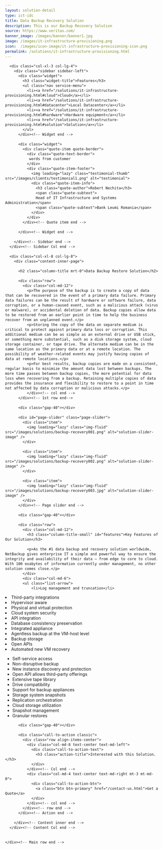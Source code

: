 ```yaml
---
layout: solution-detail
type: ict-idc
title: Data Backup Recovery Solution
description: This is our Backup Recovery Solution
source: https://www.veritas.com/
banner_image: /images/banner/banner1.jpg
image: /images/it-infrastructure-provisioning.png
icon:  /images/icon-image/it-infrastructure-provisioning-icon.png
permalink: /solutions/it-infrastructure-provisioning.html
---
```

<section id="main-container" class="main-container">
  <div class="container">
    <div class="row">

      <div class="col-xl-3 col-lg-4">
        <div class="sidebar sidebar-left">
          <div class="widget">
            <h3 class="widget-title">Features</h3>
            <ul class="nav service-menu">
              <li><a href="/solutions/it-infrastructure-provisioning.html#cloud">Cloud</a></li>
              <li><a href="/solutions/it-infrastructure-provisioning.html#datacenter">Local Datacenter</a></li>
              <li><a href="/solutions/it-infrastructure-provisioning.html#hardware">Hardware equipment</a></li>
			  <li><a href="/solutions/it-infrastructure-provisioning.html#solution">Solution</a></li>
			</ul>
          </div><!-- Widget end -->

          <div class="widget">
            <div class="quote-item quote-border">
              <div class="quote-text-border">
			   words from customer
			  </div>
              <div class="quote-item-footer">
                <img loading="lazy" class="testimonial-thumb" src="/images/clients/testimonial1.png" alt="testimonial">
                <div class="quote-item-info">
                  <h3 class="quote-author">Robert Nechita</h3>
                  <span class="quote-subtext">
                  Head of IT Infrastructure and Systems Administration</span>
				  <span class="quote-subtext">Bank Leumi Romania</span>
                </div>
              </div>
            </div><!-- Quote item end -->

          </div><!-- Widget end -->

        </div><!-- Sidebar end -->
      </div><!-- Sidebar Col end -->

      <div class="col-xl-8 col-lg-8">
        <div class="content-inner-page">

          <h2 class="column-title mrt-0">Data Backup Restore Solution</h2>

          <div class="row">
            <div class="col-md-12">
              <p>The purpose of the backup is to create a copy of data that can be recovered in the event of a primary data failure. Primary data failures can be the result of hardware or software failure, data corruption, or a human-caused event, such as a malicious attack (virus or malware), or accidental deletion of data. Backup copies allow data to be restored from an earlier point in time to help the business recover from an unplanned event.</p>
			  <p>Storing the copy of the data on separate medium is critical to protect against primary data loss or corruption. This additional medium can be as simple as an external drive or USB stick, or something more substantial, such as a disk storage system, cloud storage container, or tape drive. The alternate medium can be in the same location as the primary data or at a remote location. The possibility of weather-related events may justify having copies of data at remote locations.</p>
			  <p>For best results, backup copies are made on a consistent, regular basis to minimize the amount data lost between backups. The more time passes between backup copies, the more potential for data loss when recovering from a backup. Retaining multiple copies of data provides the insurance and flexibility to restore to a point in time not affected by data corruption or malicious attacks.</p>
			  </div><!-- col end -->
          </div><!-- 1st row end-->

          <div class="gap-40"></div>

          <div id="page-slider" class="page-slider">
            <div class="item">
              <img loading="lazy" class="img-fluid" src="/images/solutions/backup-recovery001.png" alt="solution-slider-image" />
            </div>

            <div class="item">
              <img loading="lazy" class="img-fluid" src="/images/solutions/backup-recovery002.png" alt="solution-slider-image" />
            </div>
			
			<div class="item">
              <img loading="lazy" class="img-fluid" src="/images/solutions/backup-recovery003.jpg" alt="solution-slider-image" />
            </div>
          </div><!-- Page slider end -->

          <div class="gap-40"></div>

          <div class="row">
            <div class="col-md-12">
              <h3 class="column-title-small" id="features">Key Features of Our Solution</h3>

              <p>As the #1 data backup and recovery solution worldwide, NetBackup gives enterprise IT a simple and powerful way to ensure the integrity and availability of their data – from edge to core to cloud. With 100 exabytes of information currently under management, no other solution comes close.</p>
			</div>
			<div class="col-md-6">
			<ul class="list-arrow">
                <li>Log management and truncation</li>
<li>Third-party integrations</li>
<li>Hypervisor aware</li>
<li>Physical and virtual protection</li>
<li>Cloud system security</li>
<li>API integration</li>
<li>Database consistency preservation</li>
<li>Integrated appliance</li>
<li>Agentless backup at the VM-host level</li>
<li>Backup storage</li>
<li>Open APIs</li>
<li>Automated new VM recovery</li>
              </ul>
			</div>
						<div class="col-md-6">
			<ul class="list-arrow">
<li>Self-service access</li>
<li>Non-disruptive backup</li>
<li>New instance discovery and protection</li>
<li>Open API allows third-party offerings</li>
<li>Extensive tape library</li>
<li>Drive compatibility</li>
<li>Support for backup appliances</li>
<li>Storage system snapshots</li>
<li>Replication orchestration</li>
<li>Cloud storage utilization</li>
<li>Snapshot management</li>
<li>Granular restores</li>
              </ul>
			</div>
          </div>
          <!--2nd row end -->

          <div class="gap-40"></div>

          <div class="call-to-action classic">
            <div class="row align-items-center">
              <div class="col-md-8 text-center text-md-left">
                <div class="call-to-action-text">
                  <h3 class="action-title">Interested with this Solution.</h3>
                </div>
              </div><!-- Col end -->
              <div class="col-md-4 text-center text-md-right mt-3 mt-md-0">
                <div class="call-to-action-btn">
                  <a class="btn btn-primary" href="/contact-us.html">Get a Quote</a>
                </div>
              </div><!-- col end -->
            </div><!-- row end -->
          </div><!-- Action end -->

        </div><!-- Content inner end -->
      </div><!-- Content Col end -->


    </div><!-- Main row end -->
  </div><!-- Conatiner end -->
</section><!-- Main container end -->